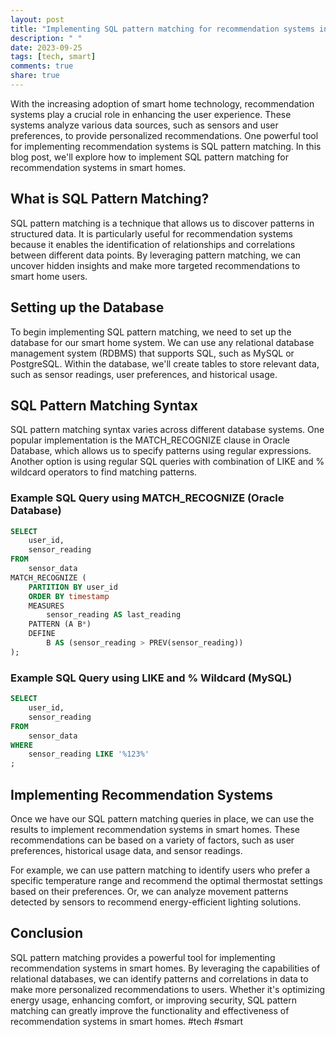 ```yaml
---
layout: post
title: "Implementing SQL pattern matching for recommendation systems in smart homes"
description: " "
date: 2023-09-25
tags: [tech, smart]
comments: true
share: true
---
```


With the increasing adoption of smart home technology, recommendation systems play a crucial role in enhancing the user experience. These systems analyze various data sources, such as sensors and user preferences, to provide personalized recommendations. One powerful tool for implementing recommendation systems is SQL pattern matching. In this blog post, we'll explore how to implement SQL pattern matching for recommendation systems in smart homes.

## What is SQL Pattern Matching?

SQL pattern matching is a technique that allows us to discover patterns in structured data. It is particularly useful for recommendation systems because it enables the identification of relationships and correlations between different data points. By leveraging pattern matching, we can uncover hidden insights and make more targeted recommendations to smart home users.

## Setting up the Database

To begin implementing SQL pattern matching, we need to set up the database for our smart home system. We can use any relational database management system (RDBMS) that supports SQL, such as MySQL or PostgreSQL. Within the database, we'll create tables to store relevant data, such as sensor readings, user preferences, and historical usage. 

## SQL Pattern Matching Syntax

SQL pattern matching syntax varies across different database systems. One popular implementation is the MATCH_RECOGNIZE clause in Oracle Database, which allows us to specify patterns using regular expressions. Another option is using regular SQL queries with combination of LIKE and % wildcard operators to find matching patterns.

### Example SQL Query using MATCH_RECOGNIZE (Oracle Database)

```sql
SELECT 
    user_id, 
    sensor_reading
FROM 
    sensor_data
MATCH_RECOGNIZE (
    PARTITION BY user_id
    ORDER BY timestamp
    MEASURES 
        sensor_reading AS last_reading
    PATTERN (A B*)
    DEFINE 
        B AS (sensor_reading > PREV(sensor_reading))
);
```

### Example SQL Query using LIKE and % Wildcard (MySQL)

```sql
SELECT 
    user_id, 
    sensor_reading
FROM 
    sensor_data
WHERE 
    sensor_reading LIKE '%123%'
;
```

## Implementing Recommendation Systems

Once we have our SQL pattern matching queries in place, we can use the results to implement recommendation systems in smart homes. These recommendations can be based on a variety of factors, such as user preferences, historical usage data, and sensor readings.

For example, we can use pattern matching to identify users who prefer a specific temperature range and recommend the optimal thermostat settings based on their preferences. Or, we can analyze movement patterns detected by sensors to recommend energy-efficient lighting solutions.

## Conclusion

SQL pattern matching provides a powerful tool for implementing recommendation systems in smart homes. By leveraging the capabilities of relational databases, we can identify patterns and correlations in data to make more personalized recommendations to users. Whether it's optimizing energy usage, enhancing comfort, or improving security, SQL pattern matching can greatly improve the functionality and effectiveness of recommendation systems in smart homes. #tech #smart